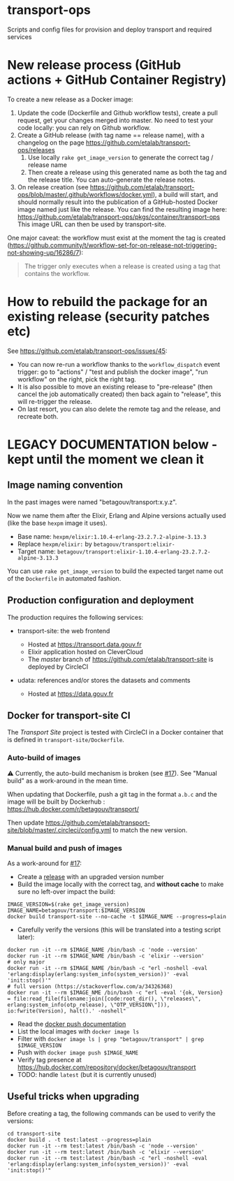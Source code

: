 # transport-ops

Scripts and config files for provision and deploy transport and required services

# New release process (GitHub actions + GitHub Container Registry)

To create a new release as a Docker image:
1. Update the code (Dockerfile and Github workflow tests), create a pull request, get your changes merged into master. No need to test your code locally: you can rely on Github workflow.
2. Create a GitHub release (with tag name == release name), with a changelog on the page https://github.com/etalab/transport-ops/releases
   1. Use locally `rake get_image_version` to generate the correct tag / release name
   2. Then create a release using this generated name as both the tag and the release title. You can auto-generate the release notes.
3. On release creation (see https://github.com/etalab/transport-ops/blob/master/.github/workflows/docker.yml), a build will start, and should normally result into the publication of a GitHub-hosted Docker image named just like the release. You can find the resulting image here: https://github.com/etalab/transport-ops/pkgs/container/transport-ops This image URL can then be used by transport-site.

 One major caveat: the workflow must exist at the moment the tag is created (https://github.community/t/workflow-set-for-on-release-not-triggering-not-showing-up/16286/7):

 > The trigger only executes when a release is created using a tag that contains the workflow.

# How to rebuild the package for an existing release (security patches etc)

See https://github.com/etalab/transport-ops/issues/45:

* You can now re-run a workflow thanks to the `workflow_dispatch` event trigger: go to "actions" / "test and publish the docker image", "run workflow" on the right, pick the right tag.
* It is also possible to move an existing release to "pre-release" (then cancel the job automatically created) then back again to "release", this will re-trigger the release.
* On last resort, you can also delete the remote tag and the release, and recreate both.

# LEGACY DOCUMENTATION below - kept until the moment we clean it

## Image naming convention

In the past images were named "betagouv/transport:x.y.z".

Now we name them after the Elixir, Erlang and Alpine versions actually used (like the base `hexpm` image it uses).

* Base name: `hexpm/elixir:1.10.4-erlang-23.2.7.2-alpine-3.13.3`
* Replace `hexpm/elixir:` by `betagouv/transport:elixir-`
* Target name: `betagouv/transport:elixir-1.10.4-erlang-23.2.7.2-alpine-3.13.3`

You can use `rake get_image_version` to build the expected target name out of the `Dockerfile` in automated fashion.

## Production configuration and deployment

The production requires the following services:

* transport-site: the web frontend

  * Hosted at https://transport.data.gouv.fr
  * Elixir application hosted on CleverCloud
  * The _master_ branch of https://github.com/etalab/transport-site is deployed by CircleCI

* udata: references and/or stores the datasets and comments

  * Hosted at https://data.gouv.fr

## Docker for transport-site CI

The _Transport Site_ project is tested with CircleCI in a Docker container that is defined in `transport-site/Dockerfile`.

### Auto-build of images

:warning: Currently, the auto-build mechanism is broken (see [#17](https://github.com/etalab/transport-ops/issues/17)). See "Manual build" as a work-around in the mean time.

When updating that Dockerfile, push a git tag in the format `a.b.c` and the image will be built by Dockerhub : https://hub.docker.com/r/betagouv/transport/

Then update https://github.com/etalab/transport-site/blob/master/.circleci/config.yml to match the new version.

### Manual build and push of images

As a work-around for [#17](https://github.com/etalab/transport-ops/issues/17):

* Create a [release](https://github.com/etalab/transport-ops/releases) with an upgraded version number
* Build the image locally with the correct tag, and **without cache** to make sure no left-over impact the build:

```
IMAGE_VERSION=$(rake get_image_version)
IMAGE_NAME=betagouv/transport:$IMAGE_VERSION
docker build transport-site --no-cache -t $IMAGE_NAME --progress=plain
```

* Carefully verify the versions (this will be translated into a testing script later):

```
docker run -it --rm $IMAGE_NAME /bin/bash -c 'node --version'
docker run -it --rm $IMAGE_NAME /bin/bash -c 'elixir --version'
# only major
docker run -it --rm $IMAGE_NAME /bin/bash -c "erl -noshell -eval 'erlang:display(erlang:system_info(system_version))' -eval 'init:stop()'"
# full version (https://stackoverflow.com/a/34326368)
docker run -it --rm $IMAGE_NME /bin/bash -c "erl -eval '{ok, Version} = file:read_file(filename:join([code:root_dir(), \"releases\", erlang:system_info(otp_release), \"OTP_VERSION\"])), io:fwrite(Version), halt().' -noshell"
```

* Read the [docker push documentation](https://docs.docker.com/engine/reference/commandline/push/)
* List the local images with `docker image ls`
* Filter with `docker image ls | grep "betagouv/transport" | grep $IMAGE_VERSION`
* Push with `docker image push $IMAGE_NAME`
* Verify tag presence at https://hub.docker.com/repository/docker/betagouv/transport
* TODO: handle `latest` (but it is currently unused)

## Useful tricks when upgrading

Before creating a tag, the following commands can be used to verify the versions:

```
cd transport-site
docker build . -t test:latest --progress=plain
docker run -it --rm test:latest /bin/bash -c 'node --version'
docker run -it --rm test:latest /bin/bash -c 'elixir --version'
docker run -it --rm test:latest /bin/bash -c "erl -noshell -eval 'erlang:display(erlang:system_info(system_version))' -eval 'init:stop()'"
```
